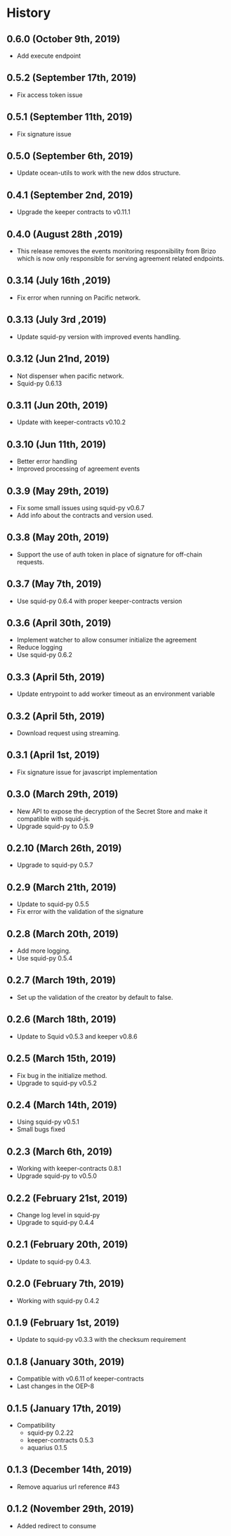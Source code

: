 History
=======

0.6.0 (October 9th, 2019)
------------------------
* Add execute endpoint

0.5.2 (September 17th, 2019)
----------------------------
* Fix access token issue

0.5.1 (September 11th, 2019)
----------------------------
* Fix signature issue

0.5.0 (September 6th, 2019)
--------------------------
* Update ocean-utils to work with the new ddos structure.

0.4.1 (September 2nd, 2019)
---------------------------
* Upgrade the keeper contracts to v0.11.1

0.4.0 (August 28th ,2019)
-------------------------
* This release removes the events monitoring responsibility from Brizo which is now only responsible for serving agreement related endpoints.

0.3.14 (July 16th ,2019)
-------------------------
* Fix error when running on Pacific network.

0.3.13 (July 3rd ,2019)
-------------------------
* Update squid-py version with improved events handling.

0.3.12 (Jun 21nd, 2019)
------------------------
* Not dispenser when pacific network.
* Squid-py 0.6.13

0.3.11 (Jun 20th, 2019)
------------------------ 
* Update with keeper-contracts v0.10.2

0.3.10 (Jun 11th, 2019)
------------------------ 
* Better error handling
* Improved processing of agreement events

0.3.9 (May 29th, 2019)
------------------------ 
* Fix some small issues using squid-py v0.6.7
* Add info about the contracts and version used.

0.3.8 (May 20th, 2019)
------------------------  
* Support the use of auth token in place of signature for off-chain requests.

0.3.7 (May 7th, 2019)
------------------------   
* Use squid-py 0.6.4 with proper keeper-contracts version

0.3.6 (April 30th, 2019)
------------------------   
* Implement watcher to allow consumer initialize the agreement
* Reduce logging
* Use squid-py 0.6.2

0.3.3 (April 5th, 2019)
------------------------ 
* Update entrypoint to add worker timeout as an environment variable

0.3.2 (April 5th, 2019)
------------------------ 
* Download request using streaming.

0.3.1 (April 1st, 2019)
------------------------ 
* Fix signature issue for javascript implementation

0.3.0 (March 29th, 2019)
------------------------ 
* New API to expose the decryption of the Secret Store and make it compatible with squid-js.
* Upgrade squid-py to 0.5.9

0.2.10 (March 26th, 2019)
-------------------------
* Upgrade to squid-py 0.5.7

0.2.9 (March 21th, 2019)
-------------------------
* Update to squid-py 0.5.5
* Fix error with the validation of the signature

0.2.8 (March 20th, 2019)
-------------------------
* Add more logging.
* Use squid-py 0.5.4

0.2.7 (March 19th, 2019)
-------------------------
* Set up the validation of the creator by default to false.


0.2.6 (March 18th, 2019)
-------------------------
* Update to Squid v0.5.3 and keeper v0.8.6


0.2.5 (March 15th, 2019)
-------------------------
* Fix bug in the initialize method.
* Upgrade to squid-py v0.5.2

0.2.4 (March 14th, 2019)
-------------------------
* Using squid-py v0.5.1
* Small bugs fixed

0.2.3 (March 6th, 2019)
-------------------------
* Working with keeper-contracts 0.8.1
* Upgrade squid-py to v0.5.0

0.2.2 (February 21st, 2019)
-------------------------
* Change log level in squid-py
* Upgrade to squid-py 0.4.4

0.2.1 (February 20th, 2019)
-------------------------
* Update to squid-py 0.4.3.

0.2.0 (February 7th, 2019)
-------------------------
* Working with squid-py 0.4.2

0.1.9 (February 1st, 2019)
-------------------------
* Update to squid-py v0.3.3 with the checksum requirement

0.1.8 (January 30th, 2019)
-------------------------
* Compatible with v0.6.11 of keeper-contracts
* Last changes in the OEP-8

0.1.5 (January 17th, 2019)
-------------------------
* Compatibility
    - squid-py 0.2.22
    - keeper-contracts 0.5.3
    - aquarius 0.1.5

0.1.3 (December 14th, 2019)
-------------------------
* Remove aquarius url reference #43

0.1.2 (November 29th, 2019)
-------------------------
* Added redirect to consume
